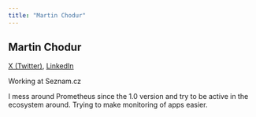 ```yaml
---
title: "Martin Chodur"
---
```


## Martin Chodur
[X (Twitter)](https://x.com/FUSAKLA), 
[LinkedIn](https://www.linkedin.com/in/fusakla/)

Working at Seznam.cz

I mess around Prometheus since the 1.0 version and try to be active in the ecosystem around. Trying to make monitoring of apps easier.
